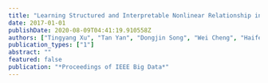 ```yaml
---
title: "Learning Structured and Interpretable Nonlinear Relationship in Complex Physical Systems"
date: 2017-01-01
publishDate: 2020-08-09T04:41:19.910558Z
authors: ["Tingyang Xu", "Tan Yan", "Dongjin Song", "Wei Cheng", "Haifeng Chen", "Guofei Jiang", " JinboBi"]
publication_types: ["1"]
abstract: ""
featured: false
publication: "*Proceedings of IEEE Big Data*"
---
```


